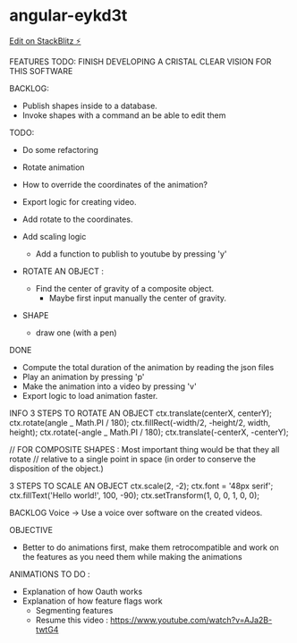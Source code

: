 # angular-eykd3t

[Edit on StackBlitz ⚡️](https://stackblitz.com/edit/angular-eykd3t)

FEATURES
TODO: FINISH DEVELOPING A CRISTAL CLEAR VISION FOR THIS SOFTWARE

BACKLOG:

- Publish shapes inside to a database.
- Invoke shapes with a command an be able to edit them

TODO:

- Do some refactoring
- Rotate animation
- How to override the coordinates of the animation?
- Export logic for creating video.
- Add rotate to the coordinates.
- Add scaling logic

  - Add a function to publish to youtube by pressing 'y'

- ROTATE AN OBJECT :

  - Find the center of gravity of a composite object.
    - Maybe first input manually the center of gravity.

- SHAPE
  - draw one (with a pen)

DONE

- Compute the total duration of the animation by reading the json files
- Play an animation by pressing 'p'
- Make the animation into a video by pressing 'v'
- Export logic to load animation faster.

INFO
3 STEPS TO ROTATE AN OBJECT
ctx.translate(centerX, centerY);
ctx.rotate(angle _ Math.PI / 180);
ctx.fillRect(-width/2, -height/2, width, height);
ctx.rotate(-angle _ Math.PI / 180);
ctx.translate(-centerX, -centerY);

// FOR COMPOSITE SHAPES : Most important thing would be that they all rotate
// relative to a single point in space (in order to conserve the disposition of the object.)

3 STEPS TO SCALE AN OBJECT
ctx.scale(2, -2);
ctx.font = '48px serif';
ctx.fillText('Hello world!', 100, -90);
ctx.setTransform(1, 0, 0, 1, 0, 0);

BACKLOG
Voice -> Use a voice over software on the created videos.

OBJECTIVE

- Better to do animations first, make them retrocompatible and work on the features
  as you need them while making the animations

ANIMATIONS TO DO :

- Explanation of how Oauth works
- Explanation of how feature flags work
  - Segmenting features
  - Resume this video : https://www.youtube.com/watch?v=AJa2B-twtG4
